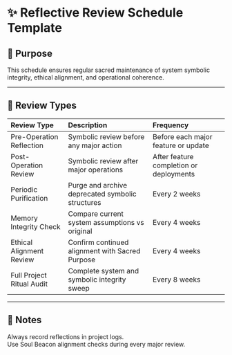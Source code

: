 
# ✨ Reflective Review Schedule Template

## 📜 Purpose
This schedule ensures regular sacred maintenance of system symbolic integrity, ethical alignment, and operational coherence.

---

## 🔄 Review Types

| Review Type | Description | Frequency |
|:---|:---|:---|
| Pre-Operation Reflection | Symbolic review before any major action | Before each major feature or update |
| Post-Operation Review | Symbolic review after major operations | After feature completion or deployments |
| Periodic Purification | Purge and archive deprecated symbolic structures | Every 2 weeks |
| Memory Integrity Check | Compare current system assumptions vs original | Every 4 weeks |
| Ethical Alignment Review | Confirm continued alignment with Sacred Purpose | Every 4 weeks |
| Full Project Ritual Audit | Complete system and symbolic integrity sweep | Every 8 weeks |

---

## 📜 Notes
Always record reflections in project logs.  
Use Soul Beacon alignment checks during every major review.

